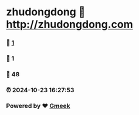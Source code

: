 # zhudongdong :link: http://zhudongdong.com 
### :page_facing_up: [1](http://zhudongdong.com/tag.html) 
### :speech_balloon: 1 
### :hibiscus: 48 
### :alarm_clock: 2024-10-23 16:27:53 
### Powered by :heart: [Gmeek](https://github.com/Meekdai/Gmeek)
